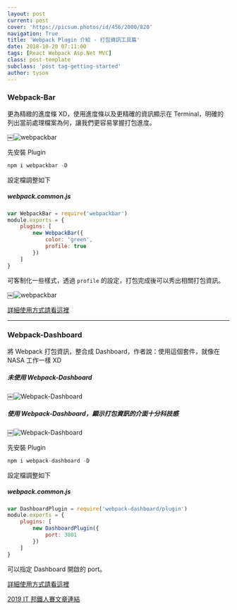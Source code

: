 ```yaml
---
layout: post
current: post
cover: 'https://picsum.photos/id/456/2000/820'
navigation: True
title: 'Webpack Plugin 介紹 - 打包資訊工具篇'
date: 2018-10-20 07:11:00
tags: [React Webpack Asp.Net MVC]
class: post-template
subclass: 'post tag-getting-started'
author: tyson
---
```


### Webpack-Bar

更為精緻的進度條 XD，使用進度條以及更精確的資訊顯示在 Terminal，明確的列出當前處理檔案為何，讓我們更容易掌握打包進度。

￼![webpackbar](https://i.imgur.com/Rejo0rG.png)

先安裝 Plugin

```javascript
npm i webpackbar -D
```

設定檔調整如下

##### webpack.common.js

```javascript
var WebpackBar = require('webpackbar')
module.exports = {
    plugins: [
        new WebpackBar({
            color: 'green',
            profile: true
        })
    ]
}
```

可客制化一些樣式，透過 `profile` 的設定，打包完成後可以秀出相關打包資訊。

￼![webpackbar](https://i.imgur.com/hXuxXKf.png)

[詳細使用方式請看這裡](https://github.com/nuxt/webpackbar)

---

### Webpack-Dashboard

將 Webpack 打包資訊，整合成 Dashboard，作者說：使用這個套件，就像在 NASA 工作一樣 XD

##### 未使用 Webpack-Dashboard

￼![Webpack-Dashboard](https://i.imgur.com/f0EU9ND.png)

##### 使用 Webpack-Dashboard，顯示打包資訊的介面十分科技感

￼![Webpack-Dashboard](https://i.imgur.com/BK4iszv.png)

先安裝 Plugin

```javascript
npm i webpack-dashboard -D
```

設定檔調整如下

##### webpack.common.js

```javascript
var DashboardPlugin = require('webpack-dashboard/plugin')
module.exports = {
    plugins: [
        new DashboardPlugin({
            port: 3001
        })
    ]
}
```

可以指定 Dashboard 開啟的 port。

[詳細使用方式請看這裡](https://github.com/FormidableLabs/webpack-dashboard)

[2019 IT 邦鐵人賽文章連結](https://ithelp.ithome.com.tw/articles/10199438)
